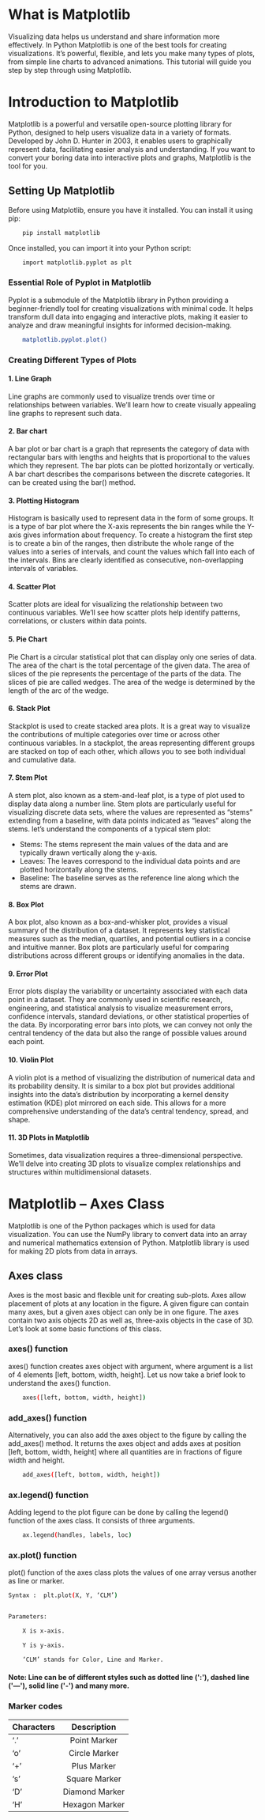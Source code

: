 # What is Matplotlib
Visualizing data helps us understand and share information more effectively. In Python Matplotlib is one of the best tools for creating visualizations. It’s powerful, flexible, and lets you make many types of plots, from simple line charts to advanced animations. This tutorial will guide you step by step through using Matplotlib.

# Introduction to Matplotlib
Matplotlib is a powerful and versatile open-source plotting library for Python, designed to help users visualize data in a variety of formats. Developed by John D. Hunter in 2003, it enables users to graphically represent data, facilitating easier analysis and understanding. If you want to convert your boring data into interactive plots and graphs, Matplotlib is the tool for you.

## Setting Up Matplotlib
Before using Matplotlib, ensure you have it installed. You can install it using pip:

```bash
    pip install matplotlib
```

Once installed, you can import it into your Python script:

```bash
    import matplotlib.pyplot as plt
```

### Essential Role of Pyplot in Matplotlib
Pyplot is a submodule of the Matplotlib library in Python providing a beginner-friendly tool for creating visualizations with minimal code. It helps transform dull data into engaging and interactive plots, making it easier to analyze and draw meaningful insights for informed decision-making.

```bash
    matplotlib.pyplot.plot()
```

### Creating Different Types of Plots

#### 1. Line Graph
Line graphs are commonly used to visualize trends over time or relationships between variables. We’ll learn how to create visually appealing line graphs to represent such data.

#### 2. Bar chart
A bar plot or bar chart is a graph that represents the category of data with rectangular bars with lengths and heights that is proportional to the values which they represent. The bar plots can be plotted horizontally or vertically. A bar chart describes the comparisons between the discrete categories. It can be created using the bar() method.

#### 3. Plotting Histogram
Histogram is basically used to represent data in the form of some groups. It is a type of bar plot where the X-axis represents the bin ranges while the Y-axis gives information about frequency. To create a histogram the first step is to create a bin of the ranges, then distribute the whole range of the values into a series of intervals, and count the values which fall into each of the intervals. Bins are clearly identified as consecutive, non-overlapping intervals of variables.

#### 4. Scatter Plot
Scatter plots are ideal for visualizing the relationship between two continuous variables. We’ll see how scatter plots help identify patterns, correlations, or clusters within data points.

#### 5. Pie Chart
Pie Chart is a circular statistical plot that can display only one series of data. The area of the chart is the total percentage of the given data. The area of slices of the pie represents the percentage of the parts of the data. The slices of pie are called wedges. The area of the wedge is determined by the length of the arc of the wedge.

#### 6. Stack Plot
Stackplot is used to create stacked area plots. It is a great way to visualize the contributions of multiple categories over time or across other continuous variables. In a stackplot, the areas representing different groups are stacked on top of each other, which allows you to see both individual and cumulative data.

#### 7. Stem Plot
A stem plot, also known as a stem-and-leaf plot, is a type of plot used to display data along a number line. Stem plots are particularly useful for visualizing discrete data sets, where the values are represented as “stems” extending from a baseline, with data points indicated as “leaves” along the stems. let’s understand the components of a typical stem plot:

* Stems: The stems represent the main values of the data and are typically drawn vertically along the y-axis.
* Leaves: The leaves correspond to the individual data points and are plotted horizontally along the stems.
* Baseline: The baseline serves as the reference line along which the stems are drawn.

#### 8. Box Plot
A box plot, also known as a box-and-whisker plot, provides a visual summary of the distribution of a dataset. It represents key statistical measures such as the median, quartiles, and potential outliers in a concise and intuitive manner. Box plots are particularly useful for comparing distributions across different groups or identifying anomalies in the data.

#### 9. Error Plot
Error plots display the variability or uncertainty associated with each data point in a dataset. They are commonly used in scientific research, engineering, and statistical analysis to visualize measurement errors, confidence intervals, standard deviations, or other statistical properties of the data. By incorporating error bars into plots, we can convey not only the central tendency of the data but also the range of possible values around each point.

#### 10. Violin Plot
A violin plot is a method of visualizing the distribution of numerical data and its probability density. It is similar to a box plot but provides additional insights into the data’s distribution by incorporating a kernel density estimation (KDE) plot mirrored on each side. This allows for a more comprehensive understanding of the data’s central tendency, spread, and shape.

#### 11. 3D Plots in Matplotlib
Sometimes, data visualization requires a three-dimensional perspective. We’ll delve into creating 3D plots to visualize complex relationships and structures within multidimensional datasets.

# Matplotlib – Axes Class
Matplotlib is one of the Python packages which is used for data visualization. You can use the NumPy library to convert data into an array and numerical mathematics extension of Python. Matplotlib library is used for making 2D plots from data in arrays.

## Axes class
Axes is the most basic and flexible unit for creating sub-plots. Axes allow placement of plots at any location in the figure. A given figure can contain many axes, but a given axes object can only be in one figure. The axes contain two axis objects 2D as well as, three-axis objects in the case of 3D. Let’s look at some basic functions of this class.

### axes() function
axes() function creates axes object with argument, where argument is a list of 4 elements [left, bottom, width, height]. Let us now take a brief look to understand the axes() function.

```bash
    axes([left, bottom, width, height])
```

### add_axes() function
Alternatively, you can also add the axes object to the figure by calling the add_axes() method. It returns the axes object and adds axes at position [left, bottom, width, height] where all quantities are in fractions of figure width and height.

```bash
    add_axes([left, bottom, width, height])
```

### ax.legend() function
Adding legend to the plot figure can be done by calling the legend() function of the axes class. It consists of three arguments.

```bash
    ax.legend(handles, labels, loc)
```

### ax.plot() function
plot() function of the axes class plots the values of one array versus another as line or marker.

```bash
Syntax :  plt.plot(X, Y, ‘CLM’)


Parameters:

    X is x-axis.

    Y is y-axis.

    ‘CLM’ stands for Color, Line and Marker.
```

#### Note: Line can be of different styles such as dotted line (':'), dashed line ('—'), solid line ('-') and many more.

### Marker codes

| Characters |  Description     |
|:-----------|:----------------:|
| ‘.’        | Point Marker     | 
| ‘o’        | Circle Marker    | 
| ‘+’        | Plus Marker      | 
| ‘s’        | Square Marker    | 
| ‘D’        | Diamond  Marker  | 
| ‘H’        | Hexagon  Marker  | 
